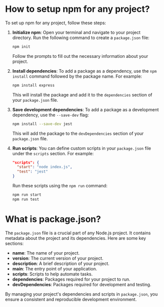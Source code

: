 # How to setup npm for any project?
To set up npm for any project, follow these steps:

1. **Initialize npm**: Open your terminal and navigate to your project directory. Run the following command to create a `package.json` file:
    ```sh
    npm init
    ```
    Follow the prompts to fill out the necessary information about your project.

2. **Install dependencies**: To add a package as a dependency, use the `npm install` command followed by the package name. For example:
    ```sh
    npm install express
    ```
    This will install the package and add it to the `dependencies` section of your `package.json` file.

3. **Save development dependencies**: To add a package as a development dependency, use the `--save-dev` flag:
    ```sh
    npm install --save-dev jest
    ```
    This will add the package to the `devDependencies` section of your `package.json` file.

4. **Run scripts**: You can define custom scripts in your `package.json` file under the `scripts` section. For example:
    ```json
    "scripts": {
      "start": "node index.js",
      "test": "jest"
    }
    ```
    Run these scripts using the `npm run` command:
    ```sh
    npm run start
    npm run test
    ```

# What is package.json?

The `package.json` file is a crucial part of any Node.js project. It contains metadata about the project and its dependencies. Here are some key sections:

- **name**: The name of your project.
- **version**: The current version of your project.
- **description**: A brief description of your project.
- **main**: The entry point of your application.
- **scripts**: Scripts to help automate tasks.
- **dependencies**: Packages required for your project to run.
- **devDependencies**: Packages required for development and testing.

By managing your project's dependencies and scripts in `package.json`, you ensure a consistent and reproducible development environment.
